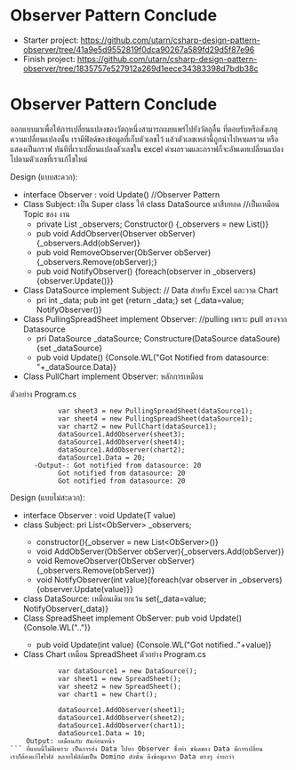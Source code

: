 # Observer Pattern Conclude
- Starter project: https://github.com/utarn/csharp-design-pattern-observer/tree/41a9e5d9552819f0dca90267a589fd29d5f87e96
- Finish project: https://github.com/utarn/csharp-design-pattern-observer/tree/1835757e527912a269d1eece34383398d7bdb38c

# Observer Pattern Conclude
ออกแบบมาเพื่อให้การเปลี่ยนแปลงของวัตถุหนึ่งสามารถเผยแพร่ไปยังวัตถุอื่น 
ที่ตอบรับหรือสังเกตุความเปลี่ยนแปลงนั้น เรามีฟิลด์ของข้อมูลที่เก็บตัวเลขไว้ 
แล้วตัวเลขเหล่านี้ถูกนำไปหาผลรวม หรือแสดงเป็นกราฟ ทันทีที่เราเปลี่ยนแปลงตัวเลขใน excel ค่าผลรวมและกราฟก็จะอัพเดทเปลี่ยนแปลงไปตามตัวเลขที่เราแก้ไขใหม่

Design (แบบสะดวก):
- interface Observer : void Update() //Observer Pattern
- Class Subject: เป็น Super class ให้ class DataSource มาสืบทอด //เป็นเหมือน Topic ของ งาน
	- private List<ObServer> _observers; Constructor() {_observers = new List<ObServer>()}
	- pub void AddObserver(Observer obServer) {_observers.Add(obServer)}
	- pub void RemoveObserver(ObServer obServer){_observers.Remove(obServer);}
	- pub void NotifyObserver() {foreach(observer in _observers){observer.Update()}}
- Class DataSource implement Subject: // Data สำหรับ Excel และวาด Chart
	- pri int _data; pub int get {return _data;} set {_data=value; NotifyObserver()}
- Class PullingSpreadSheet implement Observer: //pulling เพราะ pull ตรงจาก Datasource
	- pri DataSource _dataSource; Constructure(DataSource dataSoure){set _dataSource}
	- pub void Update() {Console.WL("Got Notified from datasource: "+_dataSource.Data)}
- Class PullChart implement Observer: หลักการเหมือน

ตัวอย่าง Program.cs
```
            var sheet3 = new PullingSpreadSheet(dataSource1);
            var sheet4 = new PullingSpreadSheet(dataSource1);
            var chart2 = new PullChart(dataSource1);
            dataSource1.AddObserver(sheet3);
            dataSource1.AddObserver(sheet4);
            dataSource1.AddObserver(chart2);
            dataSource1.Data = 20;
      -Output-: Got notified from datasource: 20
            Got notified from datasource: 20 
            Got notified from datasource: 20
```
Design (แบบไม่สะดวก):
- interface Observer<T> : void Update(T value)
- class Subject: pri List<ObServer<int>> _observers;
	- constructor(){_observer = new List<ObServer<int>>()}
	- void AddObServer(ObServer<int> obServer){_observers.Add(obServer)}
	- void RemoveObserver(ObServer<int> obServer){_observers.Remove(obServer)}
	- void NotifyObserver(int value){foreach(var observer in _observers){observer.Update(value)}}
- class DataSource: เหมือนเดิม ยกเว้น set{_data=value; NotifyObserver(_data)}
- Class SpreadSheet implement ObServer<int>: pub void Update(){Console.WL("..")}
	- pub void Update(int value) {Console.WL("Got notified.."+value)}
- Class Chart เหมือน SpreadSheet
ตัวอย่าง Program.cs
```
            var dataSource1 = new DataSource();
            var sheet1 = new SpreadSheet();
            var sheet2 = new SpreadSheet();
            var chart1 = new Chart();

            dataSource1.AddObserver(sheet1);
            dataSource1.AddObserver(sheet2);
            dataSource1.AddObserver(chart1);
            dataSource1.Data = 10;
    Output: เหมือนกับ อันก่อนหน้า
``` ที่แบบนี้ไม่ดีเพราะ เป็นการส่ง Data ไปหา Observer ซึ่งท่า ชนิดของ Data มีการเปลี่ยน
เราก็ต้องแก้ไขไฟล์ หลายไฟล์ล้มเป็น Domino ดังนั้น ดึงข้อมูลจาก Data ตรงๆ ง่ายกว่า
